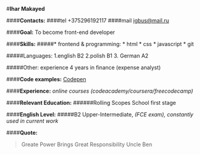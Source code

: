 #**Ihar Makayed**

####**Contacts:**
####tel +375296192117
####mail igbus@mail.ru

####**Goal:**
To become front-end developer

####**Skills:**
#####* frontend & programming: 
	* html
	* css
	* javascript
	* git

#####Languages: 
1.english B2 
2.polish B1
3. German A2

#####Other: 
experience 4 years in finance (expense analyst)

####**Code examples:**
[Codepen](https://codepen.io/ihmccd/pens/public/)

####**Experience:**
*online courses (codeacademy/coursera/freecodecamp)*

####**Relevant Education:**
######Rolling Scopes School first stage

####**English Level:**
#####B2 Upper-Intermediate,
*(FCE exam), constantly used in current work*  

####**Quote:**
>Greate Power Brings Great Responsibility
>								Uncle Ben 